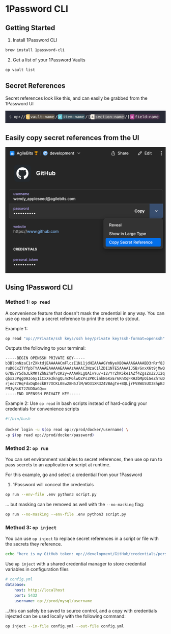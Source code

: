 # 1Password CLI

## Getting Started

1. Install 1Password CLI
```bash
brew install 1password-cli
```

2. Get a list of your 1Password Vaults
```bash
op vault list 
```
## Secret References
Secret references look like this, and can easily be grabbed from the 1Password UI

![img_2.png](images/img_2.png)

## Easily copy secret references from the UI

![img_1.png](images/img_1.png)

## Using 1Password CLI

### Method 1: `op read`
A convenience feature that doesn't mask the credential in any way. You can use op read with a secret reference to print the secret to stdout.

Example 1:
```bash
op read "op://Private/ssh keys/ssh key/private key?ssh-format=openssh"
```
Outputs the following to your terminal:
```text
-----BEGIN OPENSSH PRIVATE KEY-----
b3BlbnNzaC1rZXktdjEAAAAACmFlczI1Ni1jdHIAAAAGYmNyeXB0AAAAGAAAABD3rRrf8J
ruD0CxZTYfpbTYAAAAEAAAAAEAAAAzAAAAC3NzaC1lZDI1NTE5AAAAIJ5B/GnxX6t9jMwQ
G7QE7r5daJLkMKTZhNZhWfvzK2y+AAAAkLgQAivYu/+12/YrZhK5keIAZf4ZgsZsZ2JI2q
qbx23PqgO93oGy1iCxXe3kngQL4cM6lwOZPsZPKCinkN6KxEr6RnXqFRHJbMpOiGeZhTuD
rjeo77HqFdxDqDeckB77XCKL0Ew28H5JlM/WO31XR3Z4VBAgTe+BQLjrFV8WU5UX38hpBJ
PMJyRsK72ZUDDaGQ==
-----END OPENSSH PRIVATE KEY-----
```

Example 2:
Use `op read` in bash scripts instead of hard-coding your credentials for convenience scripts
```bash
#!/bin/bash

docker login -u $(op read op://prod/docker/username) \
-p $(op read op://prod/docker/password)
```

### Method 2: `op run`
You can set environment variables to secret references, then use op run to pass secrets to an application or script at runtime.

For this example, go and select a credential from your 1Password

1. 1Password will conceal the credentials
```bash
op run --env-file .env python3 script.py
```
... but masking can be removed as well with the `--no-masking` flag:
```bash
op run --no-masking --env-file .env python3 script.py
```

### Method 3: `op inject`
You can use `op inject` to replace secret references in a script or file with the secrets they reference.

```bash
echo "here is my GitHub token: op://development/GitHub/credentials/personal_token" | op inject
```

Use `op inject` with a shared credential manager to store credential variables in configuration files

```yaml
# config.yml
database:
    host: http://localhost
    port: 5432
    username: op://prod/mysql/username
```
...this can safely be saved to source control, and a copy with credentials injected can be used locally with the following command:

```bash
op inject --in-file config.yml --out-file config.yml
```